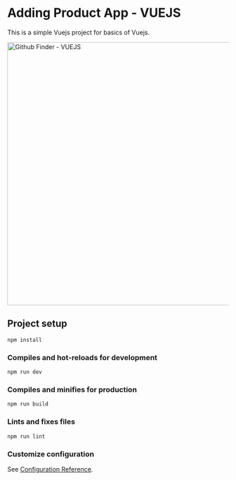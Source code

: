 # Adding Product App - VUEJS

This is a simple Vuejs project for basics of Vuejs.

<img src="https://github.com/BatuhanAydonerDev/AddingProductApp/blob/master/adding_product_app.gif?raw=true" alt="Github Finder - VUEJS" width="600" />

## Project setup
```
npm install
```

### Compiles and hot-reloads for development
```
npm run dev
```

### Compiles and minifies for production
```
npm run build
```

### Lints and fixes files
```
npm run lint
```

### Customize configuration
See [Configuration Reference](https://cli.vuejs.org/config/).
